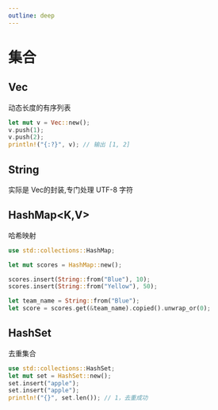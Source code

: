```yaml
---
outline: deep
---
```


# 集合

## Vec<T>

动态长度的有序列表

```rust
let mut v = Vec::new();
v.push(1);
v.push(2);
println!("{:?}", v); // 输出 [1, 2]
```

## String

实际是 Vec<u8>的封装,专门处理 UTF-8 字符

## HashMap<K,V>

哈希映射

```rust
use std::collections::HashMap;

let mut scores = HashMap::new();

scores.insert(String::from("Blue"), 10);
scores.insert(String::from("Yellow"), 50);

let team_name = String::from("Blue");
let score = scores.get(&team_name).copied().unwrap_or(0);
```

## HashSet<T>

去重集合

```rust
use std::collections::HashSet;
let mut set = HashSet::new();
set.insert("apple");
set.insert("apple");
println!("{}", set.len()); // 1，去重成功
```
